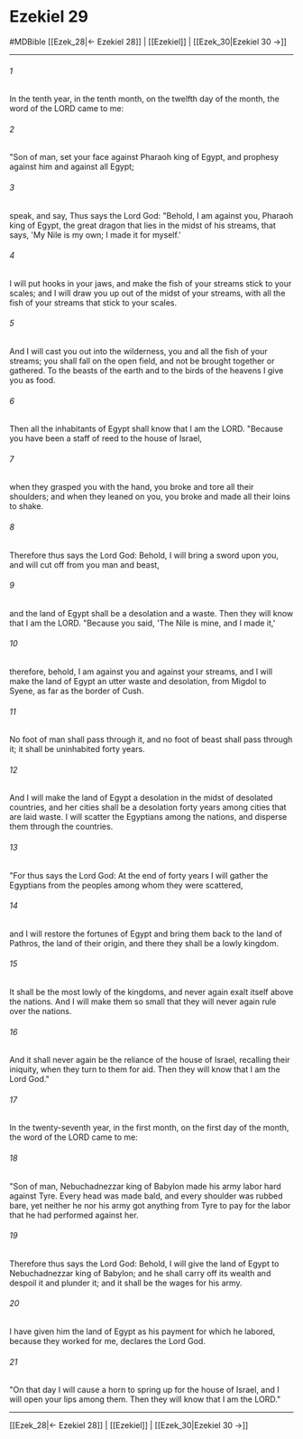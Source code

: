 # Ezekiel 29
#MDBible
[[Ezek_28|← Ezekiel 28]] | [[Ezekiel]] | [[Ezek_30|Ezekiel 30 →]]

***

###### 1 

In the tenth year, in the tenth month, on the twelfth day of the month, the word of the LORD came to me: 

###### 2 

"Son of man, set your face against Pharaoh king of Egypt, and prophesy against him and against all Egypt; 

###### 3 

speak, and say, Thus says the Lord God: "Behold, I am against you, Pharaoh king of Egypt, the great dragon that lies in the midst of his streams, that says, 'My Nile is my own; I made it for myself.' 

###### 4 

I will put hooks in your jaws, and make the fish of your streams stick to your scales; and I will draw you up out of the midst of your streams, with all the fish of your streams that stick to your scales. 

###### 5 

And I will cast you out into the wilderness, you and all the fish of your streams; you shall fall on the open field, and not be brought together or gathered. To the beasts of the earth and to the birds of the heavens I give you as food. 

###### 6 

Then all the inhabitants of Egypt shall know that I am the LORD. "Because you have been a staff of reed to the house of Israel, 

###### 7 

when they grasped you with the hand, you broke and tore all their shoulders; and when they leaned on you, you broke and made all their loins to shake. 

###### 8 

Therefore thus says the Lord God: Behold, I will bring a sword upon you, and will cut off from you man and beast, 

###### 9 

and the land of Egypt shall be a desolation and a waste. Then they will know that I am the LORD. "Because you said, 'The Nile is mine, and I made it,' 

###### 10 

therefore, behold, I am against you and against your streams, and I will make the land of Egypt an utter waste and desolation, from Migdol to Syene, as far as the border of Cush. 

###### 11 

No foot of man shall pass through it, and no foot of beast shall pass through it; it shall be uninhabited forty years. 

###### 12 

And I will make the land of Egypt a desolation in the midst of desolated countries, and her cities shall be a desolation forty years among cities that are laid waste. I will scatter the Egyptians among the nations, and disperse them through the countries. 

###### 13 

"For thus says the Lord God: At the end of forty years I will gather the Egyptians from the peoples among whom they were scattered, 

###### 14 

and I will restore the fortunes of Egypt and bring them back to the land of Pathros, the land of their origin, and there they shall be a lowly kingdom. 

###### 15 

It shall be the most lowly of the kingdoms, and never again exalt itself above the nations. And I will make them so small that they will never again rule over the nations. 

###### 16 

And it shall never again be the reliance of the house of Israel, recalling their iniquity, when they turn to them for aid. Then they will know that I am the Lord God." 

###### 17 

In the twenty-seventh year, in the first month, on the first day of the month, the word of the LORD came to me: 

###### 18 

"Son of man, Nebuchadnezzar king of Babylon made his army labor hard against Tyre. Every head was made bald, and every shoulder was rubbed bare, yet neither he nor his army got anything from Tyre to pay for the labor that he had performed against her. 

###### 19 

Therefore thus says the Lord God: Behold, I will give the land of Egypt to Nebuchadnezzar king of Babylon; and he shall carry off its wealth and despoil it and plunder it; and it shall be the wages for his army. 

###### 20 

I have given him the land of Egypt as his payment for which he labored, because they worked for me, declares the Lord God. 

###### 21 

"On that day I will cause a horn to spring up for the house of Israel, and I will open your lips among them. Then they will know that I am the LORD." 

***

[[Ezek_28|← Ezekiel 28]] | [[Ezekiel]] | [[Ezek_30|Ezekiel 30 →]]
